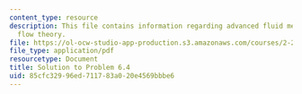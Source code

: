 ```yaml
---
content_type: resource
description: This file contains information regarding advanced fluid mechanics, potential
  flow theory.
file: https://ol-ocw-studio-app-production.s3.amazonaws.com/courses/2-25-advanced-fluid-mechanics-fall-2013/85cfc32996ed711783a020e4569bbbe6_MIT2_25F13_Solution6.4.pdf
file_type: application/pdf
resourcetype: Document
title: Solution to Problem 6.4
uid: 85cfc329-96ed-7117-83a0-20e4569bbbe6
---
```

